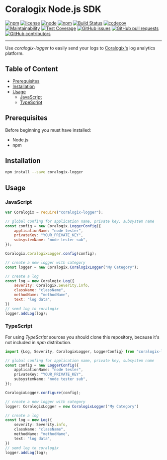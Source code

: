 # Coralogix Node.js SDK

[![npm](https://img.shields.io/npm/v/coralogix.svg)](https://www.npmjs.com/package/coralogix)
[![license](https://img.shields.io/github/license/coralogix/nodejs-coralogix-sdk.svg)](https://raw.githubusercontent.com/coralogix/nodejs-coralogix-sdk/master/LICENSE)
[![node](https://img.shields.io/node/v/coralogix.svg)](https://www.npmjs.com/package/coralogix)
[![npm](https://img.shields.io/npm/dt/coralogix.svg)](https://www.npmjs.com/package/coralogix)
[![Build Status](https://travis-ci.org/coralogix/nodejs-coralogix-sdk.svg?branch=master)](https://travis-ci.org/coralogix/nodejs-coralogix-sdk)
[![codecov](https://codecov.io/gh/coralogix/nodejs-coralogix-sdk/branch/master/graph/badge.svg)](https://codecov.io/gh/coralogix/nodejs-coralogix-sdk)
[![Maintainability](https://api.codeclimate.com/v1/badges/474f12c23edee33936b9/maintainability)](https://codeclimate.com/github/coralogix/python-coralogix-sdk/maintainability)
[![Test Coverage](https://api.codeclimate.com/v1/badges/474f12c23edee33936b9/test_coverage)](https://codeclimate.com/github/coralogix/python-coralogix-sdk/test_coverage)
[![GitHub issues](https://img.shields.io/github/issues/coralogix/nodejs-coralogix-sdk.svg)](https://github.com/coralogix/nodejs-coralogix-sdk/issues)
[![GitHub pull requests](https://img.shields.io/github/issues-pr/coralogix/nodejs-coralogix-sdk.svg)](https://github.com/coralogix/nodejs-coralogix-sdk/pulls)
[![GitHub contributors](https://img.shields.io/github/contributors/coralogix/nodejs-coralogix-sdk.svg)](https://github.com/coralogix/nodejs-coralogix-sdk/graphs/contributors)

-----
Use *coralogix-logger* to easily send your logs to [Coralogix's](http://www.coralogix.com) log analytics platform.

## Table of Content

* [Prerequisites](#prerequisites)
* [Installation](#installation)
* [Usage](#installation)
    * [JavaScript](#javascript)
    * [TypeScript](#typescript)

## Prerequisites

Before beginning you must have installed:

* Node.js 
* npm

## Installation

```sh
npm install --save coralogix-logger
```

## Usage

### JavaScript

```js
var Coralogix = require("coralogix-logger");

// global confing for application name, private key, subsystem name
const config = new Coralogix.LoggerConfig({
    applicationName: "node tester",
    privateKey: "YOUR_PRIVATE_KEY",
    subsystemName: "node tester sub",
});

Coralogix.CoralogixLogger.config(config);

// create a new logger with category
const logger = new Coralogix.CoralogixLogger("My Category");

// create a log
const log = new Coralogix.Log({
    severity: Coralogix.Severity.info,
    className: "className",
    methodName: "methodName",
    text: "log data",
})
// semd log to coralogix
logger.addLog(log);
```

### TypeScript

For using *TypeScript* sources you should clone this repository, because
it's not included in *npm* distribution.

```typescript
import {Log, Severity, CoralogixLogger, LoggerConfig} from "coralogix-logger";

// global confing for application name, private key, subsystem name 
const config = new LoggerConfig({
    applicationName: "node tester",
    privateKey: "YOUR_PRIVATE_KEY",
    subsystemName: "node tester sub",
});

CoralogixLogger.configure(config);

// create a new logger with category
logger: CoralogixLogger = new CoralogixLogger("My Category")

// create a log
const log = new Log({
    severity: Severity.info,           
    className: "className",
    methodName: "methodName",
    text: "log data",
})
// semd log to coralogix
logger.addLog(log);
```
